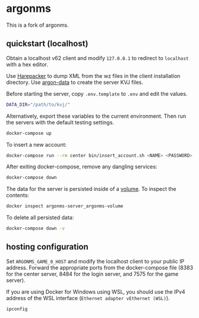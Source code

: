# argonms

This is a fork of argonms.

## quickstart (localhost)

Obtain a localhost v62 client and modify `127.0.0.1` to redirect to `localhost`
with a hex editor.

Use [Harepacker](https://github.com/lastbattle/Harepacker-resurrected) to dump
XML from the wz files in the client installation directory. Use
[argon-data](https://github.com/geospiza-fortis/argonms-data/tree/docker) to
create the server KVJ files.

Before starting the server, copy `.env.template` to `.env` and edit the values.

```bash
DATA_DIR="/path/to/kvj/"
```

Alternatively, export these variables to the current environment. Then run the
servers with the default testing settings.

```bash
docker-compose up
```

To insert a new account:

```bash
docker-compose run --rm center bin/insert_account.sh <NAME> <PASSWORD>
```

After exiting docker-compose, remove any dangling services:

```bash
docker-compose down
```

The data for the server is persisted inside of a
[volume](https://docs.docker.com/storage/volumes/). To inspect the contents:

```bash
docker inspect argonms-server_argonms-volume
```

To delete all persisted data:

```bash
docker-compose down -v
```

## hosting configuration

Set `ARGONMS_GAME_0_HOST` and modify the localhost client to your public IP
address. Forward the appropriate ports from the docker-compose file (8383 for
the center server, 8484 for the login server, and 7575 for the game server).

If you are using Docker for Windows using WSL, you should use the IPv4 address
of the WSL interface (`Ethernet adapter vEthernet (WSL)`).

```powershell
ipconfig
```
